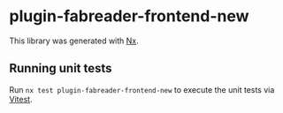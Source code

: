 # plugin-fabreader-frontend-new

This library was generated with [Nx](https://nx.dev).

## Running unit tests

Run `nx test plugin-fabreader-frontend-new` to execute the unit tests via [Vitest](https://vitest.dev/).
